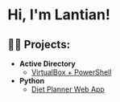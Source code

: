 <h1>Hi, I'm Lantian! <br/>
<h2>👨‍💻 Projects:</h2>

- <b>Active Directory</b>
  - [VirtualBox + PowerShell](https://github.com/LantianXie3/ActiveDirectoryLab)
- <b>Python</b>
  - [Diet Planner Web App](https://github.com/LantianXie3/ITM352_repo)
